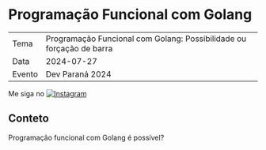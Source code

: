# Programação Funcional com Golang

|  |  |
|--|--|
| Tema | Programação Funcional com Golang: Possibilidade ou forçação de barra |
| Data | 2024-07-27 |
| Evento | Dev Paraná 2024 |

Me siga no [![Instagram](https://img.shields.io/badge/Instagram-%23E4405F.svg?style=for-the-badge&logo=Instagram&logoColor=white)](https://instagram.com/marcopollivier)

## Conteto

Programação funcional com Golang é possível? 
